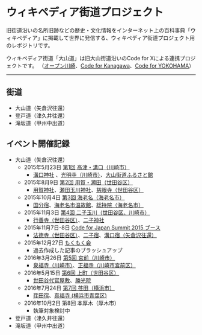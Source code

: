 # ウィキペディア街道プロジェクト

旧街道沿いの名所旧跡などの歴史・文化情報をインターネット上の百科事典「ウィキペディア」に掲載して世界に発信する、ウィキペディア街道プロジェクト用のレポジトリです。

ウィキペディア街道「大山道」は旧大山街道沿いのCode for Xによる連携プロジェクトです。
（[オープン川崎](http://openkawasaki.org/)、[Code for Kanagawa](http://code4kanagawa.org/)、[Code for YOKOHAMA](http://code4.yokohama/)）

---

## 街道
- 大山道（矢倉沢往還）
- 登戸道（津久井往還）
- 滝坂道（甲州中出道）

## イベント開催記録

- 大山道（矢倉沢往還）
    - 2015年5月23日 [第1回 高津・溝口（川崎市）](http://www.meetup.com/ja/open_kawasaki/events/221965768/?eventId=221965768)
        - [溝口神社](https://ja.wikipedia.org/wiki/%E6%BA%9D%E5%8F%A3%E7%A5%9E%E7%A4%BE) 、[光明寺（川崎市）](https://ja.wikipedia.org/wiki/%E5%85%89%E6%98%8E%E5%AF%BA_(%E5%B7%9D%E5%B4%8E%E5%B8%82))、[大山街道ふるさと館](https://ja.wikipedia.org/wiki/%E5%A4%A7%E5%B1%B1%E8%A1%97%E9%81%93%E3%81%B5%E3%82%8B%E3%81%95%E3%81%A8%E9%A4%A8)
    - 2015年8月9日 [第2回 用賀・瀬田（世田谷区）](http://wikipedia-road-2.peatix.com/)
        - [用賀神社](https://ja.wikipedia.org/wiki/%E7%94%A8%E8%B3%80%E7%A5%9E%E7%A4%BE)、[瀬田玉川神社](https://ja.wikipedia.org/wiki/%E7%80%AC%E7%94%B0%E7%8E%89%E5%B7%9D%E7%A5%9E%E7%A4%BE)、[慈眼寺（世田谷区）](https://ja.wikipedia.org/wiki/%E6%85%88%E7%9C%BC%E5%AF%BA_(%E4%B8%96%E7%94%B0%E8%B0%B7%E5%8C%BA))
    - 2015年10月4日 [第3回 海老名（海老名市）](http://peatix.com/event/114390)
        - [国分宿](https://ja.wikipedia.org/wiki/%E5%9B%BD%E5%88%86%E5%AE%BF)、[海老名市温故館](https://ja.wikipedia.org/wiki/%E6%B5%B7%E8%80%81%E5%90%8D%E5%B8%82%E6%B8%A9%E6%95%85%E9%A4%A8)、[総持院（海老名市）](https://ja.wikipedia.org/wiki/%E7%B7%8F%E6%8C%81%E9%99%A2_(%E6%B5%B7%E8%80%81%E5%90%8D%E5%B8%82))
    - 2015年11月3日 [第4回 二子玉川（世田谷区、川崎市）](http://peatix.com/event/121735)
        - [行善寺（世田谷区）](https://ja.wikipedia.org/wiki/%E8%A1%8C%E5%96%84%E5%AF%BA_(%E4%B8%96%E7%94%B0%E8%B0%B7%E5%8C%BA))、[二子神社](https://ja.wikipedia.org/wiki/%E4%BA%8C%E5%AD%90%E7%A5%9E%E7%A4%BE)
    - 2015年11月7日-8日 [Code for Japan Summit 2015 ブース](http://summit2015.code4japan.org/schedule/wikipedia_kaido/)
        - [法徳寺（世田谷区）](https://ja.wikipedia.org/wiki/%E6%B3%95%E5%BE%B3%E5%AF%BA_(%E4%B8%96%E7%94%B0%E8%B0%B7%E5%8C%BA))、[二子宿](https://ja.wikipedia.org/wiki/%E4%BA%8C%E5%AD%90%E5%AE%BF)、[溝口宿（矢倉沢往還）](https://ja.wikipedia.org/wiki/%E6%BA%9D%E5%8F%A3%E5%AE%BF_(%E7%9F%A2%E5%80%89%E6%B2%A2%E5%BE%80%E9%82%84))
    - 2015年12月27日 [もくもく会](http://wikipedia-road-mokumoku.peatix.com/)
        - 過去作成した記事のブラッシュアップ
    - 2016年3月26日 [第5回 宮前（川崎市）](http://wikipedia-road-5.peatix.com/)
        - [泉福寺（川崎市）](https://ja.wikipedia.org/wiki/%E6%B3%89%E7%A6%8F%E5%AF%BA_(%E5%B7%9D%E5%B4%8E%E5%B8%82))、[正福寺（川崎市宮前区）](https://ja.wikipedia.org/wiki/%E6%AD%A3%E7%A6%8F%E5%AF%BA_(%E5%B7%9D%E5%B4%8E%E5%B8%82%E5%AE%AE%E5%89%8D%E5%8C%BA))
    - 2016年5月15日 [第6回 上町（世田谷区）](http://wikipedia-road-6.peatix.com/)
        - [世田谷代官屋敷](https://ja.wikipedia.org/wiki/%E4%B8%96%E7%94%B0%E8%B0%B7%E4%BB%A3%E5%AE%98%E5%B1%8B%E6%95%B7)、[勝光院](https://ja.wikipedia.org/wiki/%E5%8B%9D%E5%85%89%E9%99%A2)
    - 2016年7月24日 [第7回 荏田（横浜市）](http://wikipedia-road-7.peatix.com/)
        - [荏田宿](https://ja.wikipedia.org/wiki/%E8%8D%8F%E7%94%B0%E5%AE%BF)、[真福寺 (横浜市青葉区)](https://ja.wikipedia.org/wiki/%E7%9C%9F%E7%A6%8F%E5%AF%BA_(%E6%A8%AA%E6%B5%9C%E5%B8%82%E9%9D%92%E8%91%89%E5%8C%BA))
    - 2016年10月2日 第8回 本厚木（厚木市）
        - 執筆対象検討中
- 登戸道（津久井往還）
- 滝坂道（甲州中出道）
